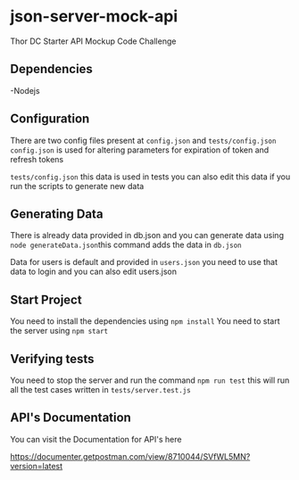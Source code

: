 # json-server-mock-api
Thor DC Starter API Mockup Code Challenge


## Dependencies
-Nodejs

## Configuration
There are two config files present at `config.json` and `tests/config.json` 
`config.json` is used for altering parameters for expiration of token and refresh tokens

`tests/config.json` this data is used in tests you can also edit this data if you run the scripts to generate new data

## Generating Data
There is already data provided in db.json and you can generate data using `node generateData.json`this command adds the data in `db.json`


Data for users is default and provided in `users.json` you need to use that data to login and you can also edit users.json 


## Start Project
You need to install the dependencies using `npm install`
You need to start the server using `npm start`


## Verifying tests
You need to stop the server and run the command `npm run test` this will run all the test cases written in `tests/server.test.js`


## API's Documentation

You can visit the Documentation for API's here

<https://documenter.getpostman.com/view/8710044/SVfWL5MN?version=latest>




